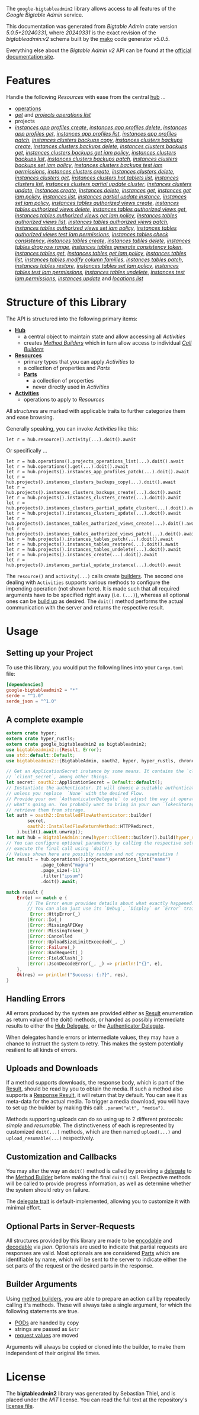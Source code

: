 <!---
DO NOT EDIT !
This file was generated automatically from 'src/generator/templates/api/README.md.mako'
DO NOT EDIT !
-->
The `google-bigtableadmin2` library allows access to all features of the *Google Bigtable Admin* service.

This documentation was generated from *Bigtable Admin* crate version *5.0.5+20240331*, where *20240331* is the exact revision of the *bigtableadmin:v2* schema built by the [mako](http://www.makotemplates.org/) code generator *v5.0.5*.

Everything else about the *Bigtable Admin* *v2* API can be found at the
[official documentation site](https://cloud.google.com/bigtable/).
# Features

Handle the following *Resources* with ease from the central [hub](https://docs.rs/google-bigtableadmin2/5.0.5+20240331/google_bigtableadmin2/BigtableAdmin) ... 

* [operations](https://docs.rs/google-bigtableadmin2/5.0.5+20240331/google_bigtableadmin2/api::Operation)
 * [*get*](https://docs.rs/google-bigtableadmin2/5.0.5+20240331/google_bigtableadmin2/api::OperationGetCall) and [*projects operations list*](https://docs.rs/google-bigtableadmin2/5.0.5+20240331/google_bigtableadmin2/api::OperationProjectOperationListCall)
* projects
 * [*instances app profiles create*](https://docs.rs/google-bigtableadmin2/5.0.5+20240331/google_bigtableadmin2/api::ProjectInstanceAppProfileCreateCall), [*instances app profiles delete*](https://docs.rs/google-bigtableadmin2/5.0.5+20240331/google_bigtableadmin2/api::ProjectInstanceAppProfileDeleteCall), [*instances app profiles get*](https://docs.rs/google-bigtableadmin2/5.0.5+20240331/google_bigtableadmin2/api::ProjectInstanceAppProfileGetCall), [*instances app profiles list*](https://docs.rs/google-bigtableadmin2/5.0.5+20240331/google_bigtableadmin2/api::ProjectInstanceAppProfileListCall), [*instances app profiles patch*](https://docs.rs/google-bigtableadmin2/5.0.5+20240331/google_bigtableadmin2/api::ProjectInstanceAppProfilePatchCall), [*instances clusters backups copy*](https://docs.rs/google-bigtableadmin2/5.0.5+20240331/google_bigtableadmin2/api::ProjectInstanceClusterBackupCopyCall), [*instances clusters backups create*](https://docs.rs/google-bigtableadmin2/5.0.5+20240331/google_bigtableadmin2/api::ProjectInstanceClusterBackupCreateCall), [*instances clusters backups delete*](https://docs.rs/google-bigtableadmin2/5.0.5+20240331/google_bigtableadmin2/api::ProjectInstanceClusterBackupDeleteCall), [*instances clusters backups get*](https://docs.rs/google-bigtableadmin2/5.0.5+20240331/google_bigtableadmin2/api::ProjectInstanceClusterBackupGetCall), [*instances clusters backups get iam policy*](https://docs.rs/google-bigtableadmin2/5.0.5+20240331/google_bigtableadmin2/api::ProjectInstanceClusterBackupGetIamPolicyCall), [*instances clusters backups list*](https://docs.rs/google-bigtableadmin2/5.0.5+20240331/google_bigtableadmin2/api::ProjectInstanceClusterBackupListCall), [*instances clusters backups patch*](https://docs.rs/google-bigtableadmin2/5.0.5+20240331/google_bigtableadmin2/api::ProjectInstanceClusterBackupPatchCall), [*instances clusters backups set iam policy*](https://docs.rs/google-bigtableadmin2/5.0.5+20240331/google_bigtableadmin2/api::ProjectInstanceClusterBackupSetIamPolicyCall), [*instances clusters backups test iam permissions*](https://docs.rs/google-bigtableadmin2/5.0.5+20240331/google_bigtableadmin2/api::ProjectInstanceClusterBackupTestIamPermissionCall), [*instances clusters create*](https://docs.rs/google-bigtableadmin2/5.0.5+20240331/google_bigtableadmin2/api::ProjectInstanceClusterCreateCall), [*instances clusters delete*](https://docs.rs/google-bigtableadmin2/5.0.5+20240331/google_bigtableadmin2/api::ProjectInstanceClusterDeleteCall), [*instances clusters get*](https://docs.rs/google-bigtableadmin2/5.0.5+20240331/google_bigtableadmin2/api::ProjectInstanceClusterGetCall), [*instances clusters hot tablets list*](https://docs.rs/google-bigtableadmin2/5.0.5+20240331/google_bigtableadmin2/api::ProjectInstanceClusterHotTabletListCall), [*instances clusters list*](https://docs.rs/google-bigtableadmin2/5.0.5+20240331/google_bigtableadmin2/api::ProjectInstanceClusterListCall), [*instances clusters partial update cluster*](https://docs.rs/google-bigtableadmin2/5.0.5+20240331/google_bigtableadmin2/api::ProjectInstanceClusterPartialUpdateClusterCall), [*instances clusters update*](https://docs.rs/google-bigtableadmin2/5.0.5+20240331/google_bigtableadmin2/api::ProjectInstanceClusterUpdateCall), [*instances create*](https://docs.rs/google-bigtableadmin2/5.0.5+20240331/google_bigtableadmin2/api::ProjectInstanceCreateCall), [*instances delete*](https://docs.rs/google-bigtableadmin2/5.0.5+20240331/google_bigtableadmin2/api::ProjectInstanceDeleteCall), [*instances get*](https://docs.rs/google-bigtableadmin2/5.0.5+20240331/google_bigtableadmin2/api::ProjectInstanceGetCall), [*instances get iam policy*](https://docs.rs/google-bigtableadmin2/5.0.5+20240331/google_bigtableadmin2/api::ProjectInstanceGetIamPolicyCall), [*instances list*](https://docs.rs/google-bigtableadmin2/5.0.5+20240331/google_bigtableadmin2/api::ProjectInstanceListCall), [*instances partial update instance*](https://docs.rs/google-bigtableadmin2/5.0.5+20240331/google_bigtableadmin2/api::ProjectInstancePartialUpdateInstanceCall), [*instances set iam policy*](https://docs.rs/google-bigtableadmin2/5.0.5+20240331/google_bigtableadmin2/api::ProjectInstanceSetIamPolicyCall), [*instances tables authorized views create*](https://docs.rs/google-bigtableadmin2/5.0.5+20240331/google_bigtableadmin2/api::ProjectInstanceTableAuthorizedViewCreateCall), [*instances tables authorized views delete*](https://docs.rs/google-bigtableadmin2/5.0.5+20240331/google_bigtableadmin2/api::ProjectInstanceTableAuthorizedViewDeleteCall), [*instances tables authorized views get*](https://docs.rs/google-bigtableadmin2/5.0.5+20240331/google_bigtableadmin2/api::ProjectInstanceTableAuthorizedViewGetCall), [*instances tables authorized views get iam policy*](https://docs.rs/google-bigtableadmin2/5.0.5+20240331/google_bigtableadmin2/api::ProjectInstanceTableAuthorizedViewGetIamPolicyCall), [*instances tables authorized views list*](https://docs.rs/google-bigtableadmin2/5.0.5+20240331/google_bigtableadmin2/api::ProjectInstanceTableAuthorizedViewListCall), [*instances tables authorized views patch*](https://docs.rs/google-bigtableadmin2/5.0.5+20240331/google_bigtableadmin2/api::ProjectInstanceTableAuthorizedViewPatchCall), [*instances tables authorized views set iam policy*](https://docs.rs/google-bigtableadmin2/5.0.5+20240331/google_bigtableadmin2/api::ProjectInstanceTableAuthorizedViewSetIamPolicyCall), [*instances tables authorized views test iam permissions*](https://docs.rs/google-bigtableadmin2/5.0.5+20240331/google_bigtableadmin2/api::ProjectInstanceTableAuthorizedViewTestIamPermissionCall), [*instances tables check consistency*](https://docs.rs/google-bigtableadmin2/5.0.5+20240331/google_bigtableadmin2/api::ProjectInstanceTableCheckConsistencyCall), [*instances tables create*](https://docs.rs/google-bigtableadmin2/5.0.5+20240331/google_bigtableadmin2/api::ProjectInstanceTableCreateCall), [*instances tables delete*](https://docs.rs/google-bigtableadmin2/5.0.5+20240331/google_bigtableadmin2/api::ProjectInstanceTableDeleteCall), [*instances tables drop row range*](https://docs.rs/google-bigtableadmin2/5.0.5+20240331/google_bigtableadmin2/api::ProjectInstanceTableDropRowRangeCall), [*instances tables generate consistency token*](https://docs.rs/google-bigtableadmin2/5.0.5+20240331/google_bigtableadmin2/api::ProjectInstanceTableGenerateConsistencyTokenCall), [*instances tables get*](https://docs.rs/google-bigtableadmin2/5.0.5+20240331/google_bigtableadmin2/api::ProjectInstanceTableGetCall), [*instances tables get iam policy*](https://docs.rs/google-bigtableadmin2/5.0.5+20240331/google_bigtableadmin2/api::ProjectInstanceTableGetIamPolicyCall), [*instances tables list*](https://docs.rs/google-bigtableadmin2/5.0.5+20240331/google_bigtableadmin2/api::ProjectInstanceTableListCall), [*instances tables modify column families*](https://docs.rs/google-bigtableadmin2/5.0.5+20240331/google_bigtableadmin2/api::ProjectInstanceTableModifyColumnFamilyCall), [*instances tables patch*](https://docs.rs/google-bigtableadmin2/5.0.5+20240331/google_bigtableadmin2/api::ProjectInstanceTablePatchCall), [*instances tables restore*](https://docs.rs/google-bigtableadmin2/5.0.5+20240331/google_bigtableadmin2/api::ProjectInstanceTableRestoreCall), [*instances tables set iam policy*](https://docs.rs/google-bigtableadmin2/5.0.5+20240331/google_bigtableadmin2/api::ProjectInstanceTableSetIamPolicyCall), [*instances tables test iam permissions*](https://docs.rs/google-bigtableadmin2/5.0.5+20240331/google_bigtableadmin2/api::ProjectInstanceTableTestIamPermissionCall), [*instances tables undelete*](https://docs.rs/google-bigtableadmin2/5.0.5+20240331/google_bigtableadmin2/api::ProjectInstanceTableUndeleteCall), [*instances test iam permissions*](https://docs.rs/google-bigtableadmin2/5.0.5+20240331/google_bigtableadmin2/api::ProjectInstanceTestIamPermissionCall), [*instances update*](https://docs.rs/google-bigtableadmin2/5.0.5+20240331/google_bigtableadmin2/api::ProjectInstanceUpdateCall) and [*locations list*](https://docs.rs/google-bigtableadmin2/5.0.5+20240331/google_bigtableadmin2/api::ProjectLocationListCall)




# Structure of this Library

The API is structured into the following primary items:

* **[Hub](https://docs.rs/google-bigtableadmin2/5.0.5+20240331/google_bigtableadmin2/BigtableAdmin)**
    * a central object to maintain state and allow accessing all *Activities*
    * creates [*Method Builders*](https://docs.rs/google-bigtableadmin2/5.0.5+20240331/google_bigtableadmin2/client::MethodsBuilder) which in turn
      allow access to individual [*Call Builders*](https://docs.rs/google-bigtableadmin2/5.0.5+20240331/google_bigtableadmin2/client::CallBuilder)
* **[Resources](https://docs.rs/google-bigtableadmin2/5.0.5+20240331/google_bigtableadmin2/client::Resource)**
    * primary types that you can apply *Activities* to
    * a collection of properties and *Parts*
    * **[Parts](https://docs.rs/google-bigtableadmin2/5.0.5+20240331/google_bigtableadmin2/client::Part)**
        * a collection of properties
        * never directly used in *Activities*
* **[Activities](https://docs.rs/google-bigtableadmin2/5.0.5+20240331/google_bigtableadmin2/client::CallBuilder)**
    * operations to apply to *Resources*

All *structures* are marked with applicable traits to further categorize them and ease browsing.

Generally speaking, you can invoke *Activities* like this:

```Rust,ignore
let r = hub.resource().activity(...).doit().await
```

Or specifically ...

```ignore
let r = hub.operations().projects_operations_list(...).doit().await
let r = hub.operations().get(...).doit().await
let r = hub.projects().instances_app_profiles_patch(...).doit().await
let r = hub.projects().instances_clusters_backups_copy(...).doit().await
let r = hub.projects().instances_clusters_backups_create(...).doit().await
let r = hub.projects().instances_clusters_create(...).doit().await
let r = hub.projects().instances_clusters_partial_update_cluster(...).doit().await
let r = hub.projects().instances_clusters_update(...).doit().await
let r = hub.projects().instances_tables_authorized_views_create(...).doit().await
let r = hub.projects().instances_tables_authorized_views_patch(...).doit().await
let r = hub.projects().instances_tables_patch(...).doit().await
let r = hub.projects().instances_tables_restore(...).doit().await
let r = hub.projects().instances_tables_undelete(...).doit().await
let r = hub.projects().instances_create(...).doit().await
let r = hub.projects().instances_partial_update_instance(...).doit().await
```

The `resource()` and `activity(...)` calls create [builders][builder-pattern]. The second one dealing with `Activities` 
supports various methods to configure the impending operation (not shown here). It is made such that all required arguments have to be 
specified right away (i.e. `(...)`), whereas all optional ones can be [build up][builder-pattern] as desired.
The `doit()` method performs the actual communication with the server and returns the respective result.

# Usage

## Setting up your Project

To use this library, you would put the following lines into your `Cargo.toml` file:

```toml
[dependencies]
google-bigtableadmin2 = "*"
serde = "^1.0"
serde_json = "^1.0"
```

## A complete example

```Rust
extern crate hyper;
extern crate hyper_rustls;
extern crate google_bigtableadmin2 as bigtableadmin2;
use bigtableadmin2::{Result, Error};
use std::default::Default;
use bigtableadmin2::{BigtableAdmin, oauth2, hyper, hyper_rustls, chrono, FieldMask};

// Get an ApplicationSecret instance by some means. It contains the `client_id` and 
// `client_secret`, among other things.
let secret: oauth2::ApplicationSecret = Default::default();
// Instantiate the authenticator. It will choose a suitable authentication flow for you, 
// unless you replace  `None` with the desired Flow.
// Provide your own `AuthenticatorDelegate` to adjust the way it operates and get feedback about 
// what's going on. You probably want to bring in your own `TokenStorage` to persist tokens and
// retrieve them from storage.
let auth = oauth2::InstalledFlowAuthenticator::builder(
        secret,
        oauth2::InstalledFlowReturnMethod::HTTPRedirect,
    ).build().await.unwrap();
let mut hub = BigtableAdmin::new(hyper::Client::builder().build(hyper_rustls::HttpsConnectorBuilder::new().with_native_roots().unwrap().https_or_http().enable_http1().build()), auth);
// You can configure optional parameters by calling the respective setters at will, and
// execute the final call using `doit()`.
// Values shown here are possibly random and not representative !
let result = hub.operations().projects_operations_list("name")
             .page_token("magna")
             .page_size(-11)
             .filter("ipsum")
             .doit().await;

match result {
    Err(e) => match e {
        // The Error enum provides details about what exactly happened.
        // You can also just use its `Debug`, `Display` or `Error` traits
         Error::HttpError(_)
        |Error::Io(_)
        |Error::MissingAPIKey
        |Error::MissingToken(_)
        |Error::Cancelled
        |Error::UploadSizeLimitExceeded(_, _)
        |Error::Failure(_)
        |Error::BadRequest(_)
        |Error::FieldClash(_)
        |Error::JsonDecodeError(_, _) => println!("{}", e),
    },
    Ok(res) => println!("Success: {:?}", res),
}

```
## Handling Errors

All errors produced by the system are provided either as [Result](https://docs.rs/google-bigtableadmin2/5.0.5+20240331/google_bigtableadmin2/client::Result) enumeration as return value of
the doit() methods, or handed as possibly intermediate results to either the 
[Hub Delegate](https://docs.rs/google-bigtableadmin2/5.0.5+20240331/google_bigtableadmin2/client::Delegate), or the [Authenticator Delegate](https://docs.rs/yup-oauth2/*/yup_oauth2/trait.AuthenticatorDelegate.html).

When delegates handle errors or intermediate values, they may have a chance to instruct the system to retry. This 
makes the system potentially resilient to all kinds of errors.

## Uploads and Downloads
If a method supports downloads, the response body, which is part of the [Result](https://docs.rs/google-bigtableadmin2/5.0.5+20240331/google_bigtableadmin2/client::Result), should be
read by you to obtain the media.
If such a method also supports a [Response Result](https://docs.rs/google-bigtableadmin2/5.0.5+20240331/google_bigtableadmin2/client::ResponseResult), it will return that by default.
You can see it as meta-data for the actual media. To trigger a media download, you will have to set up the builder by making
this call: `.param("alt", "media")`.

Methods supporting uploads can do so using up to 2 different protocols: 
*simple* and *resumable*. The distinctiveness of each is represented by customized 
`doit(...)` methods, which are then named `upload(...)` and `upload_resumable(...)` respectively.

## Customization and Callbacks

You may alter the way an `doit()` method is called by providing a [delegate](https://docs.rs/google-bigtableadmin2/5.0.5+20240331/google_bigtableadmin2/client::Delegate) to the 
[Method Builder](https://docs.rs/google-bigtableadmin2/5.0.5+20240331/google_bigtableadmin2/client::CallBuilder) before making the final `doit()` call. 
Respective methods will be called to provide progress information, as well as determine whether the system should 
retry on failure.

The [delegate trait](https://docs.rs/google-bigtableadmin2/5.0.5+20240331/google_bigtableadmin2/client::Delegate) is default-implemented, allowing you to customize it with minimal effort.

## Optional Parts in Server-Requests

All structures provided by this library are made to be [encodable](https://docs.rs/google-bigtableadmin2/5.0.5+20240331/google_bigtableadmin2/client::RequestValue) and 
[decodable](https://docs.rs/google-bigtableadmin2/5.0.5+20240331/google_bigtableadmin2/client::ResponseResult) via *json*. Optionals are used to indicate that partial requests are responses 
are valid.
Most optionals are are considered [Parts](https://docs.rs/google-bigtableadmin2/5.0.5+20240331/google_bigtableadmin2/client::Part) which are identifiable by name, which will be sent to 
the server to indicate either the set parts of the request or the desired parts in the response.

## Builder Arguments

Using [method builders](https://docs.rs/google-bigtableadmin2/5.0.5+20240331/google_bigtableadmin2/client::CallBuilder), you are able to prepare an action call by repeatedly calling it's methods.
These will always take a single argument, for which the following statements are true.

* [PODs][wiki-pod] are handed by copy
* strings are passed as `&str`
* [request values](https://docs.rs/google-bigtableadmin2/5.0.5+20240331/google_bigtableadmin2/client::RequestValue) are moved

Arguments will always be copied or cloned into the builder, to make them independent of their original life times.

[wiki-pod]: http://en.wikipedia.org/wiki/Plain_old_data_structure
[builder-pattern]: http://en.wikipedia.org/wiki/Builder_pattern
[google-go-api]: https://github.com/google/google-api-go-client

# License
The **bigtableadmin2** library was generated by Sebastian Thiel, and is placed 
under the *MIT* license.
You can read the full text at the repository's [license file][repo-license].

[repo-license]: https://github.com/Byron/google-apis-rsblob/main/LICENSE.md

